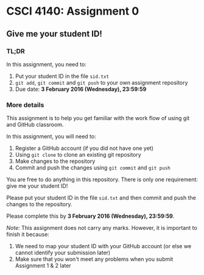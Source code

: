# CSCI 4140: Assignment 0
## Give me your student ID!

### TL;DR

In this assignment, you need to:
1. Put your student ID in the file `sid.txt`
2. `git add`, `git commit` and `git push` to your own assignment repository
3. Due date: **3 February 2016 (Wednesday), 23:59:59**

### More details

This assignment is to help you get familiar with the work flow of using git and GitHub classroom.

In this assignment, you will need to:

1. Register a GitHub account (if you did not have one yet)
2. Using `git clone` to clone an existing git repository
3. Make changes to the repository
4. Commit and push the changes using `git commit` and `git push`

You are free to do anything in this repository. There is only one requirement: give me your student ID!

Please put your student ID in the file `sid.txt` and then commit and push the changes to the repository.

Please complete this by **3 February 2016 (Wednesday), 23:59:59**.

*Note:* This assignment does not carry any marks. However, it is important to finish it because:

1. We need to map your student ID with your GitHub account (or else we cannot identify your submission later)
2. Make sure that you won't meet any problems when you submit Assignment 1 & 2 later

